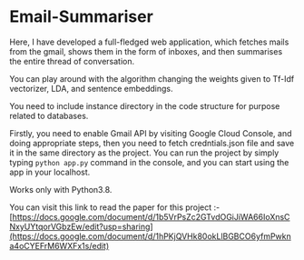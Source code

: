 # Email-Summariser
Here, I have developed a full-fledged web application, which fetches mails from the gmail, shows them in the form of inboxes, and then summarises the entire thread of conversation.

You can play around with the algorithm changing the weights given to Tf-Idf vectorizer, LDA, and sentence embeddings.

You need to include instance directory in the code structure for purpose related to databases.

Firstly, you need to enable Gmail API by visiting Google Cloud Console, and doing appropriate steps, then you need to fetch credntials.json file and save it in the same directory as the project. You can run the project by simply typing
```python app.py``` command in the console, and you can start using the app in your localhost. 

Works only with Python3.8.

You can visit this link to read the paper for this project :-
[https://docs.google.com/document/d/1b5VrPsZc2GTvdOGiJiWA66IoXnsCNxyUYtqorVGbzEw/edit?usp=sharing](https://docs.google.com/document/d/1hPKjQVHk80okLlBGBCO6yfmPwkna4oCYEFrM6WXFx1s/edit)
